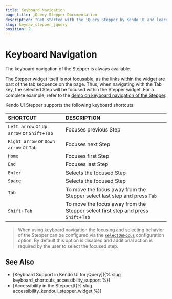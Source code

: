 ```yaml
---
title: Keyboard Navigation
page_title: jQuery Stepper Documentation
description: "Get started with the jQuery Stepper by Kendo UI and learn about the accessibility support it provides through its keyboard navigation functionality."
slug: keynav_stepper_jquery
position: 2
---
```


# Keyboard Navigation

The keyboard navigation of the Stepper is always available.

The Stepper widget itself is not focusable, as the links within the widget are part of the tab sequence on the page. Thus, when navigating with the Tab key, the selected Step will be focused within the Stepper widget. For a complete example, refer to the [demo on keyboard navigation of the Stepper](https://demos.telerik.com/kendo-ui/stepper/keyboard-navigation).

Kendo UI Stepper supports the following keyboard shortcuts:

| SHORTCUT						| DESCRIPTION				                                                        |
|:---                 |:---                                                                                |
| `Left arrow` or `Up arrow` or `Shift`+`Tab`               | Focuses previous Step |
| `Right arrow` or `Down arrow` or `Tab`              | Focuses next Step |
| `Home`               | Focuses first Step |
| `End`               | Focuses last Step |
| `Enter`             | Selects the focused Step|
| `Space`             | Selects the focused Step|
| `Tab`               | To move the focus away from the Stepper select last step and press `Tab` |
| `Shift`+`Tab`    | To move the focus away from the Stepper select first step and press `Shift`+`Tab` |

> When using keyboard navigation the focusing and selecting behavior of the Stepper can be configured via the [`selectOnFocus`](/api/javascript/ui/stepper/configuration/selectonfocus) configuration option. By default this option is disabled and additional action is required by the user to select the focused step.

## See Also

* [Keyboard Support in Kendo UI for jQuery]({% slug keyboard_shortcuts_accessibility_support %})
* [Accessibility in the Stepper]({% slug accessibility_kendoui_stepper_widget %})
